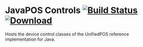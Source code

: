 JavaPOS Controls [![Build Status](https://travis-ci.org/JavaPOSWorkingGroup/javapos-controls.svg?branch=master)](https://travis-ci.org/JavaPOSWorkingGroup/javapos-controls) [ ![Download](https://api.bintray.com/packages/javaposworkinggroup/maven/javapos-controls/images/download.svg) ](https://bintray.com/javaposworkinggroup/maven/javapos-controls/_latestVersion)
================

Hosts the device control classes of the UnifiedPOS reference implementation for Java.
